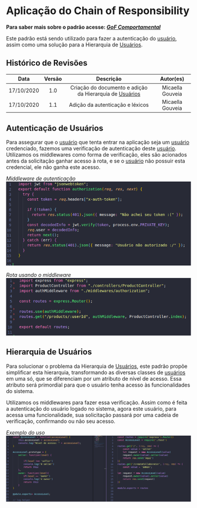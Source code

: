 # Aplicação do Chain of Responsibility
**Para saber mais sobre o padrão acesse: [*GoF Comportamental*](Project/Estudos/comportamental.md)**

Este padrão está sendo utilizado para fazer a autenticação do [usuário](Modeling/objeto?id=usuário), assim como uma solução para a Hierarquia de [Usuários](Modeling/objeto?id=usuário).


## Histórico de Revisões
| Data | Versão | Descrição | Autor(es) |
|:----:|:------:|:---------:|:---------:|
| 17/10/2020 | 1.0 | Criação do documento e adição da Hierarquia de [Usuários](Modeling/objeto?id=usuário) | Micaella Gouveia |
| 17/10/2020 | 1.1 | Adição da autenticação e léxicos | Micaella Gouveia |


## Autenticação de Usuários
Para assegurar que o [usuário](Modeling/objeto?id=usuário) que tenta entrar na aplicação seja um [usuário](Modeling/objeto?id=usuário) credenciado, fazemos uma verificação de autenticação deste [usuário](Modeling/objeto?id=usuário). Utilizamos os middlewares como forma de verificação, eles são acionados antes da solicitação ganhar acesso à rota, e se o [usuário](Modeling/objeto?id=usuário) não possuir esta credencial, ele não ganha este acesso.

*Middleware de autenticação*
![auth](../assets/padroes/hierarquiaUsuarios/auth.png)

*Rota usando o middleware*
![routes](../assets/padroes/hierarquiaUsuarios/routes.png)


## Hierarquia de Usuários
Para solucionar o problema da Hierarquia de [Usuários](Modeling/objeto?id=usuário), este padrão propõe simplificar esta hierarquia, transformando as diversas classes de [usuários](Modeling/objeto?id=usuário) em uma só, que se diferenciam por um atributo de nível de acesso. Essa atributo será primordial para que o usuário tenha acesso às funcionalidades do sistema. 

Utilizamos os middlewares para fazer essa verificação. Assim como é feita a autenticação do usuário logado no sistema, agora este usuário, para acessa uma funcionalidade, sua solicitação passará por uma cadeia de verificação, confirmando ou não seu acesso.


*Exemplo do uso*
![chain](../assets/padroes/hierarquiaUsuarios/chain.png)